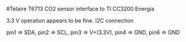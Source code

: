 #Telaire T6713 CO2 sensor interface to TI CC3200 Energia

3.3 V operation appears to be fine.
I2C connection
<table>
pin1 => SDA, pin2 => SCL, pin3 => V+(3.3V), pin4 => GND, pin6 => GND
</table>
